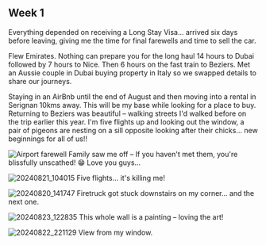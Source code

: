 ## Week 1
Everything depended on receiving a Long Stay Visa... arrived six days before leaving, giving me the time for final farewells and time to sell the car.

Flew Emirates. Nothing can prepare you for the long haul 14 hours to Dubai followed by 7 hours to Nice. Then 6 hours on the fast train to Beziers. Met an Aussie couple in Dubai buying property in Italy so we swapped details to share our journeys.

Staying in an AirBnb until the end of August and then moving into a rental in Serignan 10kms away. This will be my base while looking for a place to buy. Returning to Beziers was beautiful – walking streets I'd walked before on the trip earlier this year. I'm five flights up and looking out the window, a pair of pigeons are nesting on a sill opposite looking after their chicks... new beginnings for all of us!!

![Airport farewell](https://github.com/user-attachments/assets/5558612b-5432-44f6-a284-45e3636d1ec0)
Family saw me off – If you haven't met them, you're blissfully unscathed! 😁 Love you guys...

![20240821_104015](https://github.com/user-attachments/assets/72b96d52-397a-4de4-b8a3-c5caa978f446)
Five flights... it's killing me!

![20240820_141747](https://github.com/user-attachments/assets/f60b38f5-3da9-42db-9ea5-a4993191adb1)
Firetruck got stuck downstairs on my corner... and the next one.

![20240823_122835](https://github.com/user-attachments/assets/335ffe2c-bae4-43d9-94b8-2fdcf600038e)
This whole wall is a painting – loving the art!

![20240822_221129](https://github.com/user-attachments/assets/9b00cd3b-177b-4b1a-9275-21631104249f)
View from my window.
